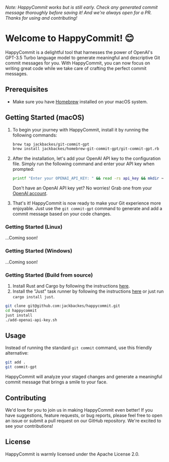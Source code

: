 _Note: HappyCommit works but is still early. Check any generated commit message thoroughly before saving it! And we're always open for a PR. Thanks for using and contributing!_

# Welcome to HappyCommit! 😊 

HappyCommit is a delightful tool that harnesses the power of OpenAI's GPT-3.5 Turbo language model to generate meaningful and descriptive Git commit messages for you. With HappyCommit, you can now focus on writing great code while we take care of crafting the perfect commit messages.

## Prerequisites

- Make sure you have [Homebrew](https://brew.sh/) installed on your macOS system.

## Getting Started (macOS)

1. To begin your journey with HappyCommit, install it by running the following commands:

   ```bash
   brew tap jackbackes/git-commit-gpt
   brew install jackbackes/homebrew-git-commit-gpt/git-commit-gpt.rb
   ```

2. After the installation, let's add your OpenAI API key to the configuration file. Simply run the following command and enter your API key when prompted:

   ```bash
   printf "Enter your OPENAI_API_KEY: " && read -rs api_key && mkdir ~/.happycommit >> /dev/null && echo "OPENAI_API_KEY = \\\"$api_key\\\"" >> ~/.happycommit/config.toml
   ```

   Don't have an OpenAI API key yet? No worries! Grab one from your [OpenAI account](https://beta.openai.com/account/api-keys).

3. That's it! HappyCommit is now ready to make your Git experience more enjoyable. Just use the `git commit-gpt` command to generate and add a commit message based on your code changes.

### Getting Started (Linux)

...Coming soon!

### Getting Started (Windows)

...Coming soon!

### Getting Started (Build from source)

1. Install Rust and Cargo by following the instructions [here](https://www.rust-lang.org/tools/install).
2. Install the "Just" task runner by following the instructions [here](https://github.com/casey/just) or just run `cargo install just`.

```bash
git clone git@github.com:jackbackes/happycommit.git
cd happycommit
just install
./add-openai-api-key.sh
```

## Usage

Instead of running the standard `git commit` command, use this friendly alternative:

```bash
git add .
git commit-gpt
```

HappyCommit will analyze your staged changes and generate a meaningful commit message that brings a smile to your face.

## Contributing

We'd love for you to join us in making HappyCommit even better! If you have suggestions, feature requests, or bug reports, please feel free to open an issue or submit a pull request on our GitHub repository. We're excited to see your contributions!

## License

HappyCommit is warmly licensed under the Apache License 2.0.
